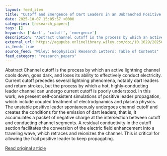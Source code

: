 ```yaml
---
layout: feed_item
title: "Cutoff and Emergence of Dart Leaders in an Unbranched Positive Leader Simulation"
date: 2025-10-07 15:05:57 +0000
categories: [research_papers]
tags: []
keywords: ['dart', 'cutoff', 'emergence']
description: "Abstract Channel cutoff is the process by which an active lightning channel cools down, goes dark, and loses its ability to effectively conduct electricity"
external_url: https://agupubs.onlinelibrary.wiley.com/doi/10.1029/2025GL117337?af=R
is_feed: true
source_feed: "Wiley: Geophysical Research Letters: Table of Contents"
feed_category: "research_papers"
---
```


Abstract Channel cutoff is the process by which an active lightning channel cools down, goes dark, and loses its ability to effectively conduct electricity. Current cutoff precedes several lightning phenomena, notably dart leaders and return strokes, but the process by which a hot, highly‐conducting leader channel can undergo current cutoff is poorly understood. In this work, we present self‐consistent simulations of positive leader propagation, which include coupled treatment of electrodynamics and plasma physics. The unstable positive leader spontaneously undergoes channel cutoff and creates the conditions for the emission of dart leaders, that is, it accumulates a packet of negative charge at the intersection between cutoff and conducting channel segments. A residual conductivity in the cutoff section facilitates the conversion of the electric field enhancement into a traveling wave, which retraces and reionizes the channel. This is critical for allowing the frail positive leader to keep propagating.

[Read original article](https://agupubs.onlinelibrary.wiley.com/doi/10.1029/2025GL117337?af=R)
